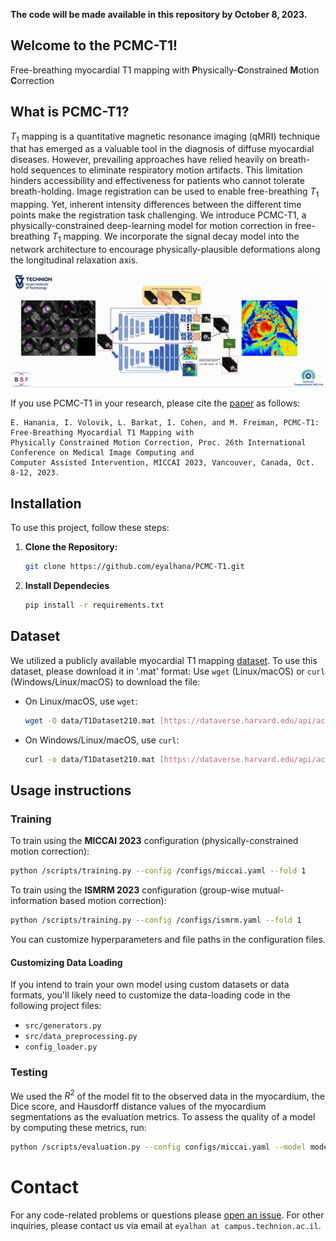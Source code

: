 
**The code will be made available in this repository by October 8, 2023.**

## Welcome to the PCMC-T1! 
Free-breathing myocardial T1 mapping with **P**hysically-**C**onstrained **M**otion **C**orrection

## What is PCMC-T1?
$T_1$ mapping is a quantitative magnetic resonance imaging (qMRI) technique that has emerged as a valuable tool in the diagnosis of diffuse myocardial diseases.
However, prevailing approaches have relied heavily on breath-hold sequences to eliminate respiratory motion artifacts. This limitation hinders accessibility and effectiveness for patients who cannot tolerate breath-holding. Image registration can be used to enable free-breathing $T_1$ mapping. Yet, inherent intensity differences between the different time points make the registration task challenging. 
We introduce PCMC-T1, a physically-constrained deep-learning model for motion correction in free-breathing $T_1$ mapping. We incorporate the signal decay model into the network architecture to encourage physically-plausible deformations along the longitudinal relaxation axis. 

![Video Title](pcmc_gif.gif)

If you use PCMC-T1 in your research, please cite the [paper](https://arxiv.org/abs/2308.11281) as follows:

```
E. Hanania, I. Volovik, L. Barkat, I. Cohen, and M. Freiman, PCMC-T1: Free-Breathing Myocardial T1 Mapping with
Physically Constrained Motion Correction, Proc. 26th International Conference on Medical Image Computing and
Computer Assisted Intervention, MICCAI 2023, Vancouver, Canada, Oct. 8-12, 2023.
```

## Installation

To use this project, follow these steps:

1. **Clone the Repository:**
   ```sh
   git clone https://github.com/eyalhana/PCMC-T1.git
2. **Install Dependecies**
   ```sh
   pip install -r requirements.txt

## Dataset 
We utilized a publicly available myocardial T1 mapping [dataset](https://pubmed.ncbi.nlm.nih.gov/29314198/). To use this dataset, please download it in '.mat' format:
Use `wget` (Linux/macOS) or `curl` (Windows/Linux/macOS) to download the file:
   - On Linux/macOS, use `wget`:
     ```sh
     wget -O data/T1Dataset210.mat [https://dataverse.harvard.edu/api/access/datafile/43188520](https://dataverse.harvard.edu/file.xhtml?persistentId=doi:10.7910/DVN/DHEUAV/H5WVDS)
     ```
   - On Windows/Linux/macOS, use `curl`:
     ```sh
     curl -o data/T1Dataset210.mat [https://dataverse.harvard.edu/api/access/datafile/43188520](https://dataverse.harvard.edu/file.xhtml?persistentId=doi:10.7910/DVN/DHEUAV/H5WVDS)
     ```
## Usage instructions
### Training
To train using the **MICCAI 2023** configuration (physically-constrained motion correction):
``` sh
python /scripts/training.py --config /configs/miccai.yaml --fold 1
```
To train using the **ISMRM 2023** configuration (group-wise mutual-information based motion correction):
``` sh
python /scripts/training.py --config /configs/ismrm.yaml --fold 1
```
You can customize hyperparameters and file paths in the configuration files.


#### Customizing Data Loading

If you intend to train your own model using custom datasets or data formats, you'll likely need to customize the data-loading code in the following project files:

- `src/generators.py`
- `src/data_preprocessing.py`
- `config_loader.py`


### Testing
We used the $R^2$ of the model fit to the observed data in the myocardium, the Dice score, and Hausdorff distance values of the myocardium segmentations as the evaluation metrics. To assess the quality of a model by computing these metrics, run:

``` sh
python /scripts/evaluation.py --config configs/miccai.yaml --model models/model_name.pt
```

# Contact
For any code-related problems or questions please [open an issue](https://github.com/eyalhana/PCMC-T1/issues).
For other inquiries, please contact us via email at ```eyalhan at campus.technion.ac.il```.

